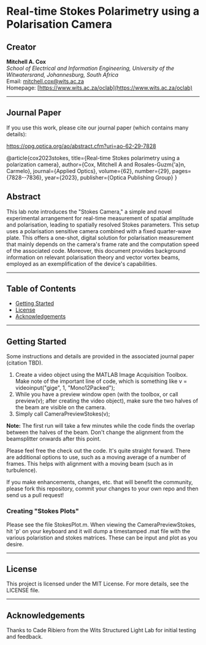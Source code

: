 # Real-time Stokes Polarimetry using a Polarisation Camera

## Creator

**Mitchell A. Cox**  
_School of Electrical and Information Engineering, University of the Witwatersrand, Johannesburg, South Africa_  
Email: [mitchell.cox@wits.ac.za](mailto:mitchell.cox@wits.ac.za)  
Homepage: [https://www.wits.ac.za/oclab](https://www.wits.ac.za/oclab)

---

## Journal Paper

If you use this work, please cite our journal paper (which contains many details):

https://opg.optica.org/ao/abstract.cfm?uri=ao-62-29-7828

@article{cox2023stokes,
  title={Real-time Stokes polarimetry using a polarization camera},
  author={Cox, Mitchell A and Rosales-Guzm{\'a}n, Carmelo},
  journal={Applied Optics},
  volume={62},
  number={29},
  pages={7828--7836},
  year={2023},
  publisher={Optica Publishing Group}
}

## Abstract

This lab note introduces the "Stokes Camera," a simple and novel experimental arrangement for real-time measurement of spatial amplitude and polarisation, leading to spatially resolved Stokes parameters. This setup uses a polarisation sensitive camera combined with a fixed quarter-wave plate. This offers a one-shot, digital solution for polarisation measurement that mainly depends on the camera's frame rate and the computation speed of the associated code. Moreover, this document provides background information on relevant polarisation theory and vector vortex beams, employed as an exemplification of the device's capabilities.

---

## Table of Contents

- [Getting Started](#getting-started)
- [License](#license)
- [Acknowledgements](#acknowledgements)

---

## Getting Started

Some instructions and details are provided in the associated journal paper (citation TBD).

1. Create a video object using the MATLAB Image Acquisition Toolbox. Make note of the important line of code, which is something like v = videoinput("gige", 1, "Mono12Packed");
2. While you have a preview window open (with the toolbox, or call preview(v); after creating the video object), make sure the two halves of the beam are visible on the camera.
3. Simply call CameraPreviewStokes(v); 

**Note:** The first run will take a few minutes while the code finds the overlap between the halves of the beam. Don't change the alignment from the beamsplitter onwards after this point.

Please feel free the check out the code. It's quite straight forward. There are additional options to use, such as a moving average of a number of frames. This helps with alignment with a moving beam (such as in turbulence).

If you make enhancements, changes, etc. that will benefit the community, please fork this repository, commit your changes to your own repo and then send us a pull request!

### Creating "Stokes Plots"

Please see the file StokesPlot.m. When viewing the CameraPreviewStokes, hit 'p' on your keyboard and it will dump a timestamped .mat file with the various polaristion and stokes matrices. These can be input and plot as you desire.

---

## License

This project is licensed under the MIT License. For more details, see the LICENSE file.

---

## Acknowledgements

Thanks to Cade Ribiero from the Wits Structured Light Lab for initial testing and feedback.

